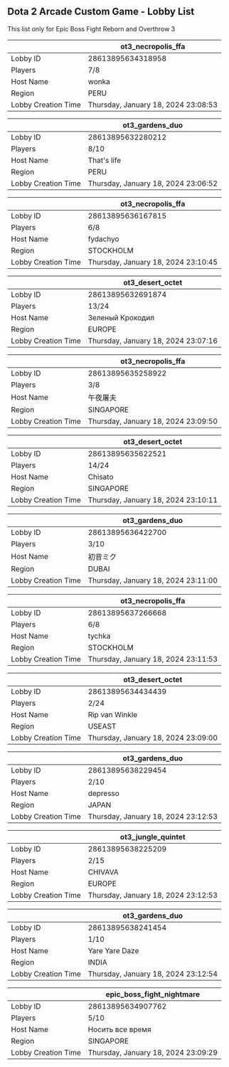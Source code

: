 ## Dota 2 Arcade Custom Game - Lobby List

This list only for Epic Boss Fight Reborn and Overthrow 3

|  | ot3_necropolis_ffa |
| ------ | ------ |
| Lobby ID | 28613895634318958 |
| Players | 7/8 |
| Host Name | wonka |
| Region | PERU |
| Lobby Creation Time | Thursday, January 18, 2024 23:08:53 |


|  | ot3_gardens_duo |
| ------ | ------ |
| Lobby ID | 28613895632280212 |
| Players | 8/10 |
| Host Name | That's life |
| Region | PERU |
| Lobby Creation Time | Thursday, January 18, 2024 23:06:52 |


|  | ot3_necropolis_ffa |
| ------ | ------ |
| Lobby ID | 28613895636167815 |
| Players | 6/8 |
| Host Name | fydachyo |
| Region | STOCKHOLM |
| Lobby Creation Time | Thursday, January 18, 2024 23:10:45 |


|  | ot3_desert_octet |
| ------ | ------ |
| Lobby ID | 28613895632691874 |
| Players | 13/24 |
| Host Name | Зеленый Крокодил |
| Region | EUROPE |
| Lobby Creation Time | Thursday, January 18, 2024 23:07:16 |


|  | ot3_necropolis_ffa |
| ------ | ------ |
| Lobby ID | 28613895635258922 |
| Players | 3/8 |
| Host Name | 午夜屠夫 |
| Region | SINGAPORE |
| Lobby Creation Time | Thursday, January 18, 2024 23:09:50 |


|  | ot3_desert_octet |
| ------ | ------ |
| Lobby ID | 28613895635622521 |
| Players | 14/24 |
| Host Name | Chisato |
| Region | SINGAPORE |
| Lobby Creation Time | Thursday, January 18, 2024 23:10:11 |


|  | ot3_gardens_duo |
| ------ | ------ |
| Lobby ID | 28613895636422700 |
| Players | 3/10 |
| Host Name | 初音ミク |
| Region | DUBAI |
| Lobby Creation Time | Thursday, January 18, 2024 23:11:00 |


|  | ot3_necropolis_ffa |
| ------ | ------ |
| Lobby ID | 28613895637266668 |
| Players | 6/8 |
| Host Name | tychka |
| Region | STOCKHOLM |
| Lobby Creation Time | Thursday, January 18, 2024 23:11:53 |


|  | ot3_desert_octet |
| ------ | ------ |
| Lobby ID | 28613895634434439 |
| Players | 2/24 |
| Host Name | Rip van Winkle |
| Region | USEAST |
| Lobby Creation Time | Thursday, January 18, 2024 23:09:00 |


|  | ot3_gardens_duo |
| ------ | ------ |
| Lobby ID | 28613895638229454 |
| Players | 2/10 |
| Host Name | depresso |
| Region | JAPAN |
| Lobby Creation Time | Thursday, January 18, 2024 23:12:53 |


|  | ot3_jungle_quintet |
| ------ | ------ |
| Lobby ID | 28613895638225209 |
| Players | 2/15 |
| Host Name | CHIVAVA |
| Region | EUROPE |
| Lobby Creation Time | Thursday, January 18, 2024 23:12:53 |


|  | ot3_gardens_duo |
| ------ | ------ |
| Lobby ID | 28613895638241454 |
| Players | 1/10 |
| Host Name | Yare Yare Daze |
| Region | INDIA |
| Lobby Creation Time | Thursday, January 18, 2024 23:12:54 |


|  | epic_boss_fight_nightmare |
| ------ | ------ |
| Lobby ID | 28613895634907762 |
| Players | 5/10 |
| Host Name | Носить все время |
| Region | SINGAPORE |
| Lobby Creation Time | Thursday, January 18, 2024 23:09:29 |



